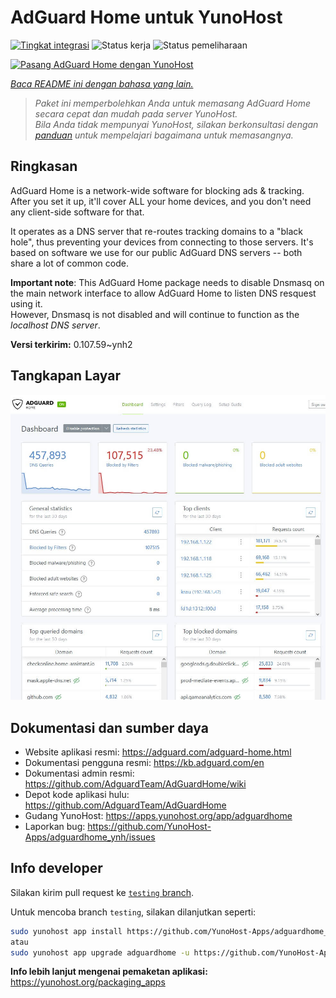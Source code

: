 <!--
N.B.: README ini dibuat secara otomatis oleh <https://github.com/YunoHost/apps/tree/master/tools/readme_generator>
Ini TIDAK boleh diedit dengan tangan.
-->

# AdGuard Home untuk YunoHost

[![Tingkat integrasi](https://apps.yunohost.org/badge/integration/adguardhome)](https://ci-apps.yunohost.org/ci/apps/adguardhome/)
![Status kerja](https://apps.yunohost.org/badge/state/adguardhome)
![Status pemeliharaan](https://apps.yunohost.org/badge/maintained/adguardhome)

[![Pasang AdGuard Home dengan YunoHost](https://install-app.yunohost.org/install-with-yunohost.svg)](https://install-app.yunohost.org/?app=adguardhome)

*[Baca README ini dengan bahasa yang lain.](./ALL_README.md)*

> *Paket ini memperbolehkan Anda untuk memasang AdGuard Home secara cepat dan mudah pada server YunoHost.*  
> *Bila Anda tidak mempunyai YunoHost, silakan berkonsultasi dengan [panduan](https://yunohost.org/install) untuk mempelajari bagaimana untuk memasangnya.*

## Ringkasan

AdGuard Home is a network-wide software for blocking ads & tracking. After you set it up, it'll cover ALL your home devices, and you don't need any client-side software for that.

It operates as a DNS server that re-routes tracking domains to a "black hole", thus preventing your devices from connecting to those servers. It's based on software we use for our public AdGuard DNS servers -- both share a lot of common code.

**Important note**: This AdGuard Home package needs to disable Dnsmasq on the main network interface to allow AdGuard Home to listen DNS resquest using it.  
However, Dnsmasq is not disabled and will continue to function as the *localhost DNS server*.


**Versi terkirim:** 0.107.59~ynh2

## Tangkapan Layar

![Tangkapan Layar pada AdGuard Home](./doc/screenshots/screenshot.jpg)

## Dokumentasi dan sumber daya

- Website aplikasi resmi: <https://adguard.com/adguard-home.html>
- Dokumentasi pengguna resmi: <https://kb.adguard.com/en>
- Dokumentasi admin resmi: <https://github.com/AdguardTeam/AdGuardHome/wiki>
- Depot kode aplikasi hulu: <https://github.com/AdguardTeam/AdGuardHome>
- Gudang YunoHost: <https://apps.yunohost.org/app/adguardhome>
- Laporkan bug: <https://github.com/YunoHost-Apps/adguardhome_ynh/issues>

## Info developer

Silakan kirim pull request ke [`testing` branch](https://github.com/YunoHost-Apps/adguardhome_ynh/tree/testing).

Untuk mencoba branch `testing`, silakan dilanjutkan seperti:

```bash
sudo yunohost app install https://github.com/YunoHost-Apps/adguardhome_ynh/tree/testing --debug
atau
sudo yunohost app upgrade adguardhome -u https://github.com/YunoHost-Apps/adguardhome_ynh/tree/testing --debug
```

**Info lebih lanjut mengenai pemaketan aplikasi:** <https://yunohost.org/packaging_apps>
